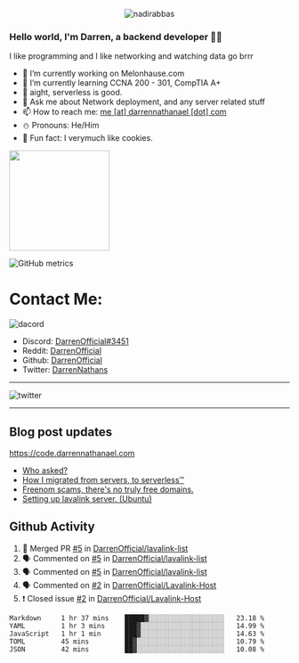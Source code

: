<p align="center"> <img src="https://komarev.com/ghpvc/?username=DarrenOfficial&label=Profile%20views&color=0e75b6&style=flat" alt="nadirabbas" /> </p>

### Hello world, I'm Darren, a backend developer 👨‍💻
I like programming and I like networking and watching data go brrr



- 🔭 I’m currently working on Melonhause.com 
- 🌴 I’m currently learning CCNA 200 - 301, CompTIA A+ 
- 🚀 aight, serverless is good.
- 💬 Ask me about Network deployment, and any server related stuff 
- 📫 How to reach me: [me [at] darrennathanael [dot] com](mailto:me@darrennathanael.com) 
- ⛄️ Pronouns: He/Him 
- 🍪 Fun fact: I verymuch like cookies. 



<img float="center" height="180em" src="https://github-readme-stats.vercel.app/api?hide_border=true&username=DarrenOfficial&show_icons=true&count_private=true&bg_color=00000000&title_color=7F7F7F&icon_color=7F7F7F&text_color=7F7F7F" />


![GitHub metrics](https://metrics.lecoq.io/DarrenOfficial)  


# Contact Me:

![dacord](https://discord.c99.nl/widget/theme-1/508296903960821771.png)

- Discord: [DarrenOfficial#3451](https://discord.com/users/508296903960821771)
- Reddit: [DarrenOfficial](https://reddit.com/u/DarrenOfficiallol)
- Github: [DarrenOfficial](https://github.com/DarrenOfficial)
- Twitter: [DarrenNathans](https://twitter.com/DarrenNathans)


---

<img alt="twitter" src="https://github-readme-twitter.gazf.vercel.app/api?id=DarrenNathans&layout=wide" />


---

## Blog post updates
https://code.darrennathanael.com
<!-- BLOG-POST-LIST:START -->
- [Who asked?](https://code.darrennathanael.com/who-asked)
- [How I migrated from servers, to serverless™](https://code.darrennathanael.com/how-i-migrated-from-servers-to-serverlesstm)
- [Freenom scams, there's no truly free domains.](https://code.darrennathanael.com/freenom-scams-theres-no-truly-free-domains)
- [Setting up lavalink server. (Ubuntu)](https://code.darrennathanael.com/setting-up-lavalink-server-ubuntu)
<!-- BLOG-POST-LIST:END -->


## Github Activity
<!--START_SECTION:activity-->
1. 🎉 Merged PR [#5](https://github.com/DarrenOfficial/lavalink-list/pull/5) in [DarrenOfficial/lavalink-list](https://github.com/DarrenOfficial/lavalink-list)
2. 🗣 Commented on [#5](https://github.com/DarrenOfficial/lavalink-list/issues/5) in [DarrenOfficial/lavalink-list](https://github.com/DarrenOfficial/lavalink-list)
3. 🗣 Commented on [#5](https://github.com/DarrenOfficial/lavalink-list/issues/5) in [DarrenOfficial/lavalink-list](https://github.com/DarrenOfficial/lavalink-list)
4. 🗣 Commented on [#2](https://github.com/DarrenOfficial/Lavalink-Host/issues/2) in [DarrenOfficial/Lavalink-Host](https://github.com/DarrenOfficial/Lavalink-Host)
5. ❗️ Closed issue [#2](https://github.com/DarrenOfficial/Lavalink-Host/issues/2) in [DarrenOfficial/Lavalink-Host](https://github.com/DarrenOfficial/Lavalink-Host)
<!--END_SECTION:activity-->


<!--START_SECTION:waka-->
```text
Markdown     1 hr 37 mins    █████▓░░░░░░░░░░░░░░░░░░░   23.18 % 
YAML         1 hr 3 mins     ███▓░░░░░░░░░░░░░░░░░░░░░   14.99 % 
JavaScript   1 hr 1 min      ███▓░░░░░░░░░░░░░░░░░░░░░   14.63 % 
TOML         45 mins         ██▓░░░░░░░░░░░░░░░░░░░░░░   10.79 % 
JSON         42 mins         ██▓░░░░░░░░░░░░░░░░░░░░░░   10.08 % 
```
<!--END_SECTION:waka-->
